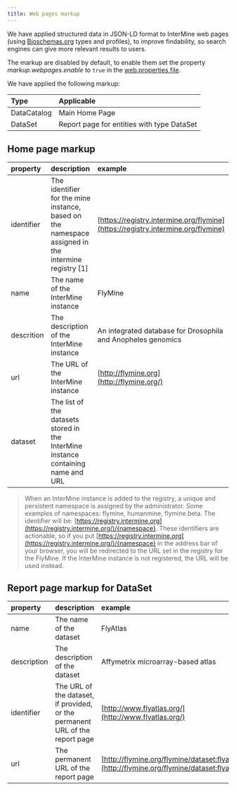 ```yaml
---
title: Web pages markup
---
```


We have applied structured data in JSON-LD format to InterMine web pages \(using [Bioschemas.org](https://bioschemas.org) types and profiles\), to improve findability, so search engines can give more relevant results to users.

The markup are disabled by default, to enable them set the property _markup.webpages.enable_ to `true` in the [web.properties file](../properties/web-properties.md).

We have applied the following markup:

| Type | Applicable |
| :--- | :--- |
| DataCatalog | Main Home Page |
| DataSet | Report page for entities with type DataSet |

## Home page markup

| property | description | example |
| :--- | :--- | :--- |
| identifier | The identifier for the mine instance, based on the namespace assigned in the intermine registry \[1\] | [https://registry.intermine.org/flymine](https://registry.intermine.org/flymine) |
| name | The name of the InterMine instance | FlyMine |
| descrition | The description of the InterMine instance | An integrated database for Drosophila and Anopheles genomics |
| url | The URL of the InterMine instance | [http://flymine.org](http://flymine.org/) |
| dataset | The list of the datasets stored in the InterMine instance containing name and URL |  |

> When an InterMine instance is added to the registry, a unique and persistent namespace is assigned by the administrator. Some examples of namespaces: flymine, humanmine, flymine.beta. The identifier will be: [https://registry.intermine.org](https://registry.intermine.org/)/{namespace}. These identifiers are actionable, so if you put [https://registry.intermine.org](https://registry.intermine.org/)/{namespace} in the address bar of your browser, you will be redirected to the URL set in the registry for the FlyMine. If the InterMine instance is not registered, the URL will be used instead.

## Report page markup for DataSet

| property | description | example |
| :--- | :--- | :--- |
| name | The name of the dataset | FlyAtlas |
| description | The description of the dataset | Affymetrix microarray-based atlas |
| identifier | The URL of the dataset, if provided, or the permanent URL of the report page | [http://www.flyatlas.org/](http://www.flyatlas.org/) |
| url | The permanent URL of the report page | [http://flymine.org/flymine/dataset:flyatlas](http://flymine.org/flymine/dataset:flyatlas) |
